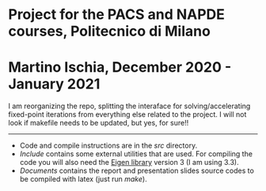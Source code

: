 # Project for the PACS and NAPDE courses, Politecnico di Milano
# Martino Ischia, December 2020 - January 2021
I am reorganizing the repo, splitting the interaface for solving/accelerating fixed-point iterations
from everything else related to the project. I will not look if makefile needs to be updated, but yes,
for sure!!
__________________

- Code and compile instructions are in the *src* directory. 
- *Include* contains some external utilities that
are used. For compiling the code you will also need the [Eigen library](http://eigen.tuxfamily.org/)
version 3 (I am using 3.3).
- *Documents* contains the report and presentation slides source codes to be compiled with
latex (just run *make*).
